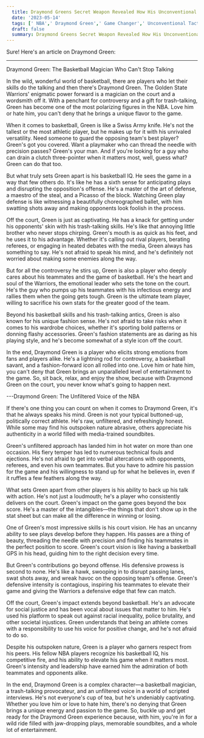 ```yaml
---
  title: Draymond Greens Secret Weapon Revealed How His Unconventional Tactics Revolutionize the Game 
  date: '2023-05-14'
  tags: [' NBA',' Draymond Green',' Game Changer',' Unconventional Tactics']
  draft: false
  summary: Draymond Greens Secret Weapon Revealed How His Unconventional Tactics Revolutionize the Game 
---
```

  Sure! Here's an article on Draymond Green:

---

Draymond Green: The Basketball Magician Who Can't Stop Talking

In the wild, wonderful world of basketball, there are players who let their skills do the talking and then there's Draymond Green. The Golden State Warriors' enigmatic power forward is a magician on the court and a wordsmith off it. With a penchant for controversy and a gift for trash-talking, Green has become one of the most polarizing figures in the NBA. Love him or hate him, you can't deny that he brings a unique flavor to the game.

When it comes to basketball, Green is like a Swiss Army knife. He's not the tallest or the most athletic player, but he makes up for it with his unrivaled versatility. Need someone to guard the opposing team's best player? Green's got you covered. Want a playmaker who can thread the needle with precision passes? Green's your man. And if you're looking for a guy who can drain a clutch three-pointer when it matters most, well, guess what? Green can do that too.

But what truly sets Green apart is his basketball IQ. He sees the game in a way that few others do. It's like he has a sixth sense for anticipating plays and disrupting the opposition's offense. He's a master of the art of defense, a maestro of the steal, and a Picasso of the block. Watching Green play defense is like witnessing a beautifully choreographed ballet, with him swatting shots away and making opponents look foolish in the process.

Off the court, Green is just as captivating. He has a knack for getting under his opponents' skin with his trash-talking skills. He's like that annoying little brother who never stops chirping. Green's mouth is as quick as his feet, and he uses it to his advantage. Whether it's calling out rival players, berating referees, or engaging in heated debates with the media, Green always has something to say. He's not afraid to speak his mind, and he's definitely not worried about making some enemies along the way.

But for all the controversy he stirs up, Green is also a player who deeply cares about his teammates and the game of basketball. He's the heart and soul of the Warriors, the emotional leader who sets the tone on the court. He's the guy who pumps up his teammates with his infectious energy and rallies them when the going gets tough. Green is the ultimate team player, willing to sacrifice his own stats for the greater good of the team.

Beyond his basketball skills and his trash-talking antics, Green is also known for his unique fashion sense. He's not afraid to take risks when it comes to his wardrobe choices, whether it's sporting bold patterns or donning flashy accessories. Green's fashion statements are as daring as his playing style, and he's become somewhat of a style icon off the court.

In the end, Draymond Green is a player who elicits strong emotions from fans and players alike. He's a lightning rod for controversy, a basketball savant, and a fashion-forward icon all rolled into one. Love him or hate him, you can't deny that Green brings an unparalleled level of entertainment to the game. So, sit back, relax, and enjoy the show, because with Draymond Green on the court, you never know what's going to happen next.

---Draymond Green: The Unfiltered Voice of the NBA

If there's one thing you can count on when it comes to Draymond Green, it's that he always speaks his mind. Green is not your typical buttoned-up, politically correct athlete. He's raw, unfiltered, and refreshingly honest. While some may find his outspoken nature abrasive, others appreciate his authenticity in a world filled with media-trained soundbites.

Green's unfiltered approach has landed him in hot water on more than one occasion. His fiery temper has led to numerous technical fouls and ejections. He's not afraid to get into verbal altercations with opponents, referees, and even his own teammates. But you have to admire his passion for the game and his willingness to stand up for what he believes in, even if it ruffles a few feathers along the way.

What sets Green apart from other players is his ability to back up his talk with action. He's not just a loudmouth; he's a player who consistently delivers on the court. Green's impact on the game goes beyond the box score. He's a master of the intangibles—the things that don't show up in the stat sheet but can make all the difference in winning or losing.

One of Green's most impressive skills is his court vision. He has an uncanny ability to see plays develop before they happen. His passes are a thing of beauty, threading the needle with precision and finding his teammates in the perfect position to score. Green's court vision is like having a basketball GPS in his head, guiding him to the right decision every time.

But Green's contributions go beyond offense. His defensive prowess is second to none. He's like a hawk, swooping in to disrupt passing lanes, swat shots away, and wreak havoc on the opposing team's offense. Green's defensive intensity is contagious, inspiring his teammates to elevate their game and giving the Warriors a defensive edge that few can match.

Off the court, Green's impact extends beyond basketball. He's an advocate for social justice and has been vocal about issues that matter to him. He's used his platform to speak out against racial inequality, police brutality, and other societal injustices. Green understands that being an athlete comes with a responsibility to use his voice for positive change, and he's not afraid to do so.

Despite his outspoken nature, Green is a player who garners respect from his peers. His fellow NBA players recognize his basketball IQ, his competitive fire, and his ability to elevate his game when it matters most. Green's intensity and leadership have earned him the admiration of both teammates and opponents alike.

In the end, Draymond Green is a complex character—a basketball magician, a trash-talking provocateur, and an unfiltered voice in a world of scripted interviews. He's not everyone's cup of tea, but he's undeniably captivating. Whether you love him or love to hate him, there's no denying that Green brings a unique energy and passion to the game. So, buckle up and get ready for the Draymond Green experience because, with him, you're in for a wild ride filled with jaw-dropping plays, memorable soundbites, and a whole lot of entertainment.
  